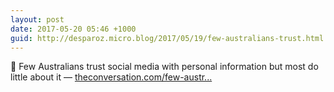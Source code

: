 ```yaml
---
layout: post
date: 2017-05-20 05:46 +1000
guid: http://desparoz.micro.blog/2017/05/19/few-australians-trust.html
---
```

🔗 Few Australians trust social media with personal information but most do little about it — [theconversation.com/few-austr...](http://theconversation.com/few-australians-trust-social-media-with-personal-information-but-most-do-little-about-it-78005)
